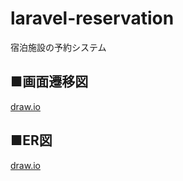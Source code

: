 # laravel-reservation
宿泊施設の予約システム

## ■画面遷移図
[draw.io](https://drive.google.com/file/d/1bgt3Q7CoKniVI6vkiOy_R_xQuGvVkahJ/view?usp=sharing)

## ■ER図
[draw.io](https://drive.google.com/file/d/1E3Y1ZwrGBSn5Ujayzskets-YzqGZ4qEd/view?usp=sharing)

